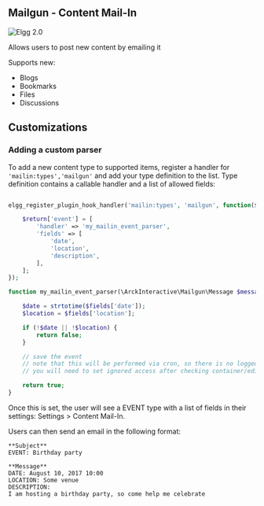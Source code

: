 Mailgun - Content Mail-In
-------------------------
![Elgg 2.0](https://img.shields.io/badge/Elgg-2.0.x-orange.svg?style=flat-square)

Allows users to post new content by emailing it

Supports new:

* Blogs
* Bookmarks
* Files
* Discussions

## Customizations

### Adding a custom parser

To add a new content type to supported items, register a handler for `'mailin:types','mailgun'`
and add your type definition to the list. Type definition contains a callable handler and a list of
allowed fields:

```php

elgg_register_plugin_hook_handler('mailin:types', 'mailgun', function($hook, $type, $return) {

	$return['event'] = [
		'handler' => 'my_mailin_event_parser',
		'fields' => [
			'date',
			'location',
			'description',
		],
	];
});

function my_mailin_event_parser(\ArckInteractive\Mailgun\Message $message, $fields) {

	$date = strtotime($fields['date']);
	$location = $fields['location'];

	if (!$date || !$location) {
		return false;
	}

	// save the event
	// note that this will be performed via cron, so there is no logged in user
	// you will need to set ignored access after checking container/edit permissions

	return true;
}
```

Once this is set, the user will see a EVENT type with a list of fields in their settings:
Settings > Content Mail-In.

Users can then send an email in the following format:

```
**Subject**
EVENT: Birthday party

**Message**
DATE: August 10, 2017 10:00
LOCATION: Some venue
DESCRIPTION:
I am hosting a birthday party, so come help me celebrate
```





